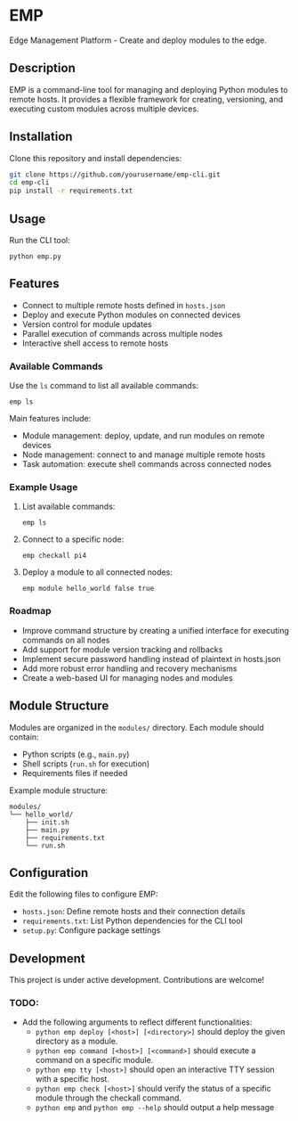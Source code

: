 # EMP

Edge Management Platform - Create and deploy modules to the edge.

## Description

EMP is a command-line tool for managing and deploying Python modules to remote hosts. It provides a flexible framework for creating, versioning, and executing custom modules across multiple devices.

## Installation

Clone this repository and install dependencies:

```bash
git clone https://github.com/yourusername/emp-cli.git
cd emp-cli
pip install -r requirements.txt
```

## Usage

Run the CLI tool:

```Shell
python emp.py
```

## Features

- Connect to multiple remote hosts defined in `hosts.json`
- Deploy and execute Python modules on connected devices
- Version control for module updates
- Parallel execution of commands across multiple nodes
- Interactive shell access to remote hosts

### Available Commands

Use the `ls` command to list all available commands:

```Shell
emp ls
```

Main features include:
- Module management: deploy, update, and run modules on remote devices
- Node management: connect to and manage multiple remote hosts
- Task automation: execute shell commands across connected nodes

### Example Usage

1. List available commands:

   ```Shell
   emp ls
   ```

2. Connect to a specific node:

   ```Shell
   emp checkall pi4
   ```

3. Deploy a module to all connected nodes:

   ```Shell
   emp module hello_world false true
   ```

### Roadmap

- Improve command structure by creating a unified interface for executing commands on all nodes
- Add support for module version tracking and rollbacks
- Implement secure password handling instead of plaintext in hosts.json
- Add more robust error handling and recovery mechanisms
- Create a web-based UI for managing nodes and modules

## Module Structure

Modules are organized in the `modules/` directory. Each module should contain:
- Python scripts (e.g., `main.py`)
- Shell scripts (`run.sh` for execution)
- Requirements files if needed

Example module structure:

```
modules/
└── hello_world/
    ├── init.sh
    ├── main.py
    ├── requirements.txt
    └── run.sh
```

## Configuration

Edit the following files to configure EMP:

- `hosts.json`: Define remote hosts and their connection details
- `requirements.txt`: List Python dependencies for the CLI tool
- `setup.py`: Configure package settings

## Development

This project is under active development. Contributions are welcome!

### TODO:

- Add the following arguments to reflect different functionalities:
    - `python emp deploy [<host>] [<directory>]` should deploy the given directory as a module.
    - `python emp command [<host>] [<command>]` should execute a command on a specific module.
    - `python emp tty [<host>]` should open an interactive TTY session with a specific host.
    - `python emp check [<host>]` should verify the status of a specific module through the checkall command. 
    - `python emp` and `python emp --help` should output a help message 